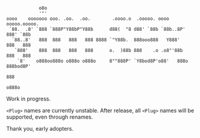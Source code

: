 
                o8o
                '"'
    oooo    ooooooo ooo. .oo.  .oo.        .oooo.o  .ooooo. oooo    ooooo.ooooo.
     `88.  .8' `888 `888P"Y88bP"Y88b      d88(  "8 d88' `88b `88b..8P'  888' `88b
      `88..8'   888  888   888   888 8888 `"Y88b.  888ooo888   Y888'    888   888
       `888'    888  888   888   888      o.  )88b 888    .o .o8"'88b   888   888
        `8'    o888oo888o o888o o888o     8""888P' `Y8bod8P'o88'   888o 888bod8P'
                                                                        888
                                                                       o888o

Work in progress.

`<Plug>` names are currently unstable. After release, all `<Plug>` names will
be supported, even through renames.

Thank you, early adopters.
